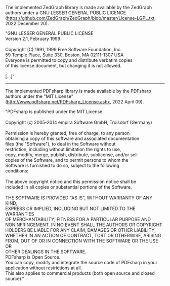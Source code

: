 The implemented ZedGraph library is made available by the ZedGraph authors under a GNU LESSER GENERAL PUBLIC LICENCE (https://github.com/ZedGraph/ZedGraph/blob/master/License-LGPL.txt, 2022 December 20).

"GNU LESSER GENERAL PUBLIC LICENSE<br>
 Version 2.1, February 1999<br>
 <br>
 Copyright (C) 1991, 1999 Free Software Foundation, Inc.<br>
     59 Temple Place, Suite 330, Boston, MA  02111-1307  USA<br>
 Everyone is permitted to copy and distribute verbatim copies<br>
 of this license document, but changing it is not allowed.<br>
 <br>
 [...]"<br>

___________________________________________________________________________________________________________

The implemented PDFsharp library is made available by the PDFsharp authors under the "MIT License" (http://www.pdfsharp.net/PDFsharp_License.ashx, 2022 April 09).<br>

"PDFsharp is published under the MIT License.<br>
<br>
Copyright (c) 2005-2014 empira Software GmbH, Troisdorf (Germany)<br>
<br>
Permission is hereby granted, free of charge, to any person<br>
obtaining a copy of this software and associated documentation<br>
files (the "Software"), to deal in the Software without<br>
restriction, including without limitation the rights to use,<br>
copy, modify, merge, publish, distribute, sublicense, and/or sell<br>
copies of the Software, and to permit persons to whom the<br>
Software is furnished to do so, subject to the following<br>
conditions:<br>
<br>
The above copyright notice and this permission notice shall be<br>
included in all copies or substantial portions of the Software.<br>
<br>
THE SOFTWARE IS PROVIDED "AS IS", WITHOUT WARRANTY OF ANY KIND,<br>
EXPRESS OR IMPLIED, INCLUDING BUT NOT LIMITED TO THE WARRANTIES<br>
OF MERCHANTABILITY, FITNESS FOR A PARTICULAR PURPOSE AND<br>
NONINFRINGEMENT. IN NO EVENT SHALL THE AUTHORS OR COPYRIGHT<br>
HOLDERS BE LIABLE FOR ANY CLAIM, DAMAGES OR OTHER LIABILITY,<br>
WHETHER IN AN ACTION OF CONTRACT, TORT OR OTHERWISE, ARISING<br>
FROM, OUT OF OR IN CONNECTION WITH THE SOFTWARE OR THE USE OR<br>
OTHER DEALINGS IN THE SOFTWARE.<br>
PDFsharp is Open Source.<br>
You can copy, modify and integrate the source code of PDFsharp in your application without restrictions at all.<br>
This also applies to commercial products (both open source and closed source)."<br>

